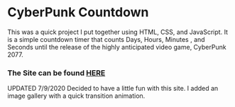 # CyberPunk Countdown

This was a quick project I put together using HTML, CSS, and JavaScript.
It is a simple countdown timer that counts Days, Hours, Minutes , and Seconds until the release of the highly anticipated video game, CyberPunk 2077.

### The Site can be found [HERE](rag1d2.github.io/cp_countdown/)

UPDATED 7/9/2020
Decided to have a little fun with this site.
I added an image gallery with a quick transition animation.

